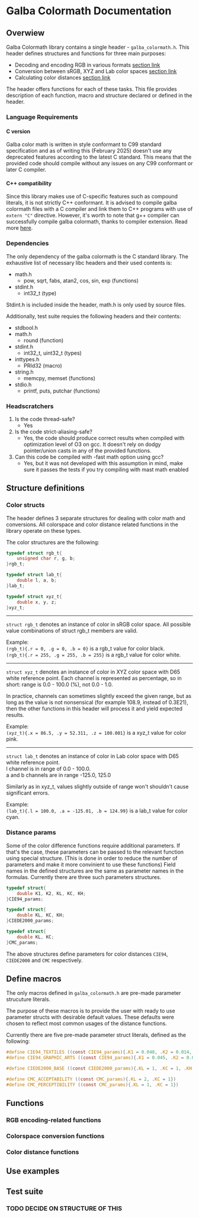 # Galba Colormath Documentation
## Overwiew
Galba Colormath library contains a single header - ```galba_colormath.h```. This header defines structures and functions for three main purposes: 
- Decoding and encoding RGB in various formats [section link](#rgb-encoding-related-functions)
- Conversion between sRGB, XYZ and Lab color spaces [section link](#colorspace-conversion-functions)
- Calculating color distances [section link](#color-distance-functions)
  
The header offers functions for each of these tasks. This file provides description of each function, macro and structure declared or defined in the header.
### Language Requirements
#### C version
Galba color math is written in style conformant to C99 standard specification and as of writing this (February 2025) doesn't use any deprecated features according to the latest C standard. This means that the provided code should compile without any issues on any C99 conformant or later C compiler. 
#### C++ compatibility
Since this library makes use of C-specific features such as compound literals, it is not strictly C++ conformant. It is advised to compile galba colormath files with a C compiler and link them to C++ programs with use of ```extern "C"``` directive. However, it's worth to note that g++ compiler can successfully compile galba colormath, thanks to compiler extension. Read more [here](https://gcc.gnu.org/onlinedocs/gcc/Compound-Literals.html). 
### Dependencies
The only dependency of the galba colormath is the C standard library. 
The exhaustive list of necessary libc headers and their used contents is:
- math.h
    - pow, sqrt, fabs, atan2, cos, sin, exp (functions)
- stdint.h
    - int32_t (type)

Stdint.h is included inside the header, math.h is only used by source files. 

Additionally, test suite requies the following headers and their contents: 
- stdbool.h
- math.h
    - round (function)
- stdint.h
    - int32_t, uint32_t (types)
- inttypes.h
    - PRId32 (macro)
- string.h
    - memcpy, memset (functions)
- stdio.h
    - printf, puts, putchar (functions)

### Headscratchers
1) Is the code thread-safe?
    - Yes
2) Is the code strict-aliasing-safe?
    - Yes, the code should produce correct results when compiled with optimization level of O3 on gcc. It doesn't rely on dodgy pointer/union casts in any of the provided functions.
3) Can this code be compiled with -fast math option using gcc?
    - Yes, but it was not developed with this assumption in mind, make sure it passes the tests if you try compiling with mast math enabled
## Structure definitions
### Color structs
The header defines 3 separate structures for dealing with color math and conversions. All colorspace and color distance related functions in the library operate on these types.

The color structures are the following: 
```c
typedef struct rgb_t{
	unsigned char r, g, b;
}rgb_t;

typedef struct lab_t{
	double l, a, b;
}lab_t;

typedef struct xyz_t{
	double x, y, z;
}xyz_t;
```
***
```struct rgb_t``` denotes an instance of color in sRGB color space. 
All possible value combinations of struct rgb_t members are valid. 

Example: \
```(rgb_t){.r = 0, .g = 0, .b = 0}``` is a rgb_t value for color black.\
```(rgb_t){.r = 255, .g = 255, .b = 255}``` is a rgb_t value for color white.
***

```struct xyz_t``` denotes an instance of color in XYZ color space with D65 white reference point. 
Each channel is represented as percentage, so in short: range is 0.0 - 100.0 (%), not 0.0 - 1.0.

In practice, channels can sometimes slightly exceed the given range, but as long as the value is not nonsensical (for example 108.9, instead of 0.3E21), then the other functions in this header will process it and yield expected results. 

Example:\
```(xyz_t){.x = 86.5, .y = 52.311, .z = 100.001}``` is a xyz_t value for color pink.
***

```struct lab_t``` denotes an instance of color in Lab color space with D65 white reference point. \
l channel is in range of 0.0 - 100.0.\
a and b channels are in range -125.0, 125.0

Similarly as in xyz_t, values slightly outside of range won't shouldn't cause significant errors. 

Example:\
```(lab_t){.l = 100.0, .a = -125.01, .b = 124.99}``` is a lab_t value for color cyan.

### Distance params
Some of the color difference functions require additional parameters. If that's the case, these parameters can be passed to the relevant function using special structure. (This is done in order to reduce the number of parameters and make it more convinient to use these functions) 
Field names in the defined structures are the same as parameter names in the formulas. Currently there are three such parameters structures.
```c
typedef struct{
	double K1, K2, KL, KC, KH;
}CIE94_params;

typedef struct{
	double KL, KC, KH;
}CIEDE2000_params;

typedef struct{
	double KL, KC;
}CMC_params;
```

The above structures define parameters for color distances ```CIE94```,  ```CIEDE2000``` and  ```CMC``` respectively.
## Define macros
The only macros defined in ```galba_colormath.h``` are pre-made parameter strucuture literals.

The purpose of these macros is to provide the user with ready to use parameter structs with desirable default values. These defaults were chosen to reflect most common usages of the distance functions.

Currently there are five pre-made parameter struct literals, defined as the following: 
```c
#define CIE94_TEXTILES ((const CIE94_params){.K1 = 0.048, .K2 = 0.014, .KL = 2, .KC = 1, .KH = 1 })
#define CIE94_GRAPHIC_ARTS ((const CIE94_params){.K1 = 0.045, .K2 = 0.015, .KL = 1, .KC = 1, .KH = 1})

#define CIEDE2000_BASE ((const CIEDE2000_params){.KL = 1, .KC = 1, .KH = 1})

#define CMC_ACCEPTABILITY ((const CMC_params){.KL = 2, .KC = 1})
#define CMC_PERCEPTIBILITY ((const CMC_params){.KL = 1, .KC = 1})
```
## Functions

### RGB encoding-related functions

### Colorspace conversion functions

### Color distance functions

## Use examples

## Test suite

### TODO DECIDE ON STRUCTURE OF THIS
